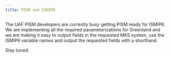 ```yaml
---
title: PISM and ISMIP6
---
```


The UAF PISM developers are currently busy getting PISM ready for
ISMIP6. We are implementing all the required parameterizations for
Greenland and we are making it easy to output fields in the requested
MKS system, use the ISMIP6 variable names and output the requested
fields with a shorthand.

Stay tuned.
